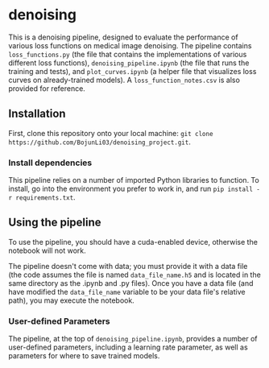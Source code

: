 # denoising
This is a denoising pipeline, designed to evaluate the performance of various loss functions on medical image denoising. The pipeline contains `loss_functions.py` (the file that contains the implementations of various different loss functions), `denoising_pipeline.ipynb` (the file that runs the training and tests), and `plot_curves.ipynb` (a helper file that visualizes loss curves on already-trained models). A `loss_function_notes.csv` is also provided for reference.

## Installation

First, clone this repository onto your local machine: `git clone https://github.com/BojunLi03/denoising_project.git`.

### Install dependencies

This pipeline relies on a number of imported Python libraries to function. To install, go into the environment you prefer to work in, and run `pip install -r requirements.txt`.

## Using the pipeline

To use the pipeline, you should have a cuda-enabled device, otherwise the notebook will not work.

The pipeline doesn't come with data; you must provide it with a data file (the code assumes the file is named `data_file_name.h5` and is located in the same directory as the .ipynb and .py files). Once you have a data file (and have modified the `data_file_name` variable to be your data file's relative path), you may execute the notebook.

### User-defined Parameters

The pipeline, at the top of `denoising_pipeline.ipynb`, provides a number of user-defined parameters, including a learning rate parameter, as well as parameters for where to save trained models.
